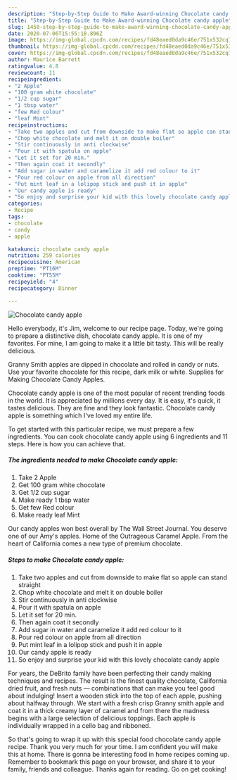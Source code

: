```yaml
---
description: "Step-by-Step Guide to Make Award-winning Chocolate candy apple"
title: "Step-by-Step Guide to Make Award-winning Chocolate candy apple"
slug: 1450-step-by-step-guide-to-make-award-winning-chocolate-candy-apple
date: 2020-07-06T15:55:18.896Z
image: https://img-global.cpcdn.com/recipes/fd48eaed0da9c46e/751x532cq70/chocolate-candy-apple-recipe-main-photo.jpg
thumbnail: https://img-global.cpcdn.com/recipes/fd48eaed0da9c46e/751x532cq70/chocolate-candy-apple-recipe-main-photo.jpg
cover: https://img-global.cpcdn.com/recipes/fd48eaed0da9c46e/751x532cq70/chocolate-candy-apple-recipe-main-photo.jpg
author: Maurice Barrett
ratingvalue: 4.8
reviewcount: 11
recipeingredient:
- "2 Apple"
- "100 gram white chocolate"
- "1/2 cup sugar"
- "1 tbsp water"
- "few Red colour"
- "leaf Mint"
recipeinstructions:
- "Take two apples and cut from downside to make flat so apple can stand straight"
- "Chop white chocolate and melt it on double boiler"
- "Stir continuously in anti clockwise"
- "Pour it with spatula on apple"
- "Let it set for 20 min."
- "Then again coat it secondly"
- "Add sugar in water and caramelize it add red colour to it"
- "Pour red colour on apple from all direction"
- "Put mint leaf in a lolipop stick and push it in apple"
- "Our candy apple is ready"
- "So enjoy and surprise your kid with this lovely chocolate candy apple"
categories:
- Recipe
tags:
- chocolate
- candy
- apple

katakunci: chocolate candy apple 
nutrition: 259 calories
recipecuisine: American
preptime: "PT16M"
cooktime: "PT55M"
recipeyield: "4"
recipecategory: Dinner

---
```



![Chocolate candy apple](https://img-global.cpcdn.com/recipes/fd48eaed0da9c46e/751x532cq70/chocolate-candy-apple-recipe-main-photo.jpg)

Hello everybody, it's Jim, welcome to our recipe page. Today, we're going to prepare a distinctive dish, chocolate candy apple. It is one of my favorites. For mine, I am going to make it a little bit tasty. This will be really delicious.

Granny Smith apples are dipped in chocolate and rolled in candy or nuts. Use your favorite chocolate for this recipe, dark milk or white. Supplies for Making Chocolate Candy Apples.

Chocolate candy apple is one of the most popular of recent trending foods in the world. It is appreciated by millions every day. It is easy, it's quick, it tastes delicious. They are fine and they look fantastic. Chocolate candy apple is something which I've loved my entire life.


To get started with this particular recipe, we must prepare a few ingredients. You can cook chocolate candy apple using 6 ingredients and 11 steps. Here is how you can achieve that.

<!--inarticleads1-->

##### The ingredients needed to make Chocolate candy apple:

1. Take 2 Apple
1. Get 100 gram white chocolate
1. Get 1/2 cup sugar
1. Make ready 1 tbsp water
1. Get few Red colour
1. Make ready leaf Mint


Our candy apples won best overall by The Wall Street Journal. You deserve one of our Amy&#39;s apples. Home of the Outrageous Caramel Apple. From the heart of California comes a new type of premium chocolate. 

<!--inarticleads2-->

##### Steps to make Chocolate candy apple:

1. Take two apples and cut from downside to make flat so apple can stand straight
1. Chop white chocolate and melt it on double boiler
1. Stir continuously in anti clockwise
1. Pour it with spatula on apple
1. Let it set for 20 min.
1. Then again coat it secondly
1. Add sugar in water and caramelize it add red colour to it
1. Pour red colour on apple from all direction
1. Put mint leaf in a lolipop stick and push it in apple
1. Our candy apple is ready
1. So enjoy and surprise your kid with this lovely chocolate candy apple


For years, the DeBrito family have been perfecting their candy making techniques and recipes. The result is the finest quality chocolate, California dried fruit, and fresh nuts — combinations that can make you feel good about indulging! Insert a wooden stick into the top of each apple, pushing about halfway through. We start with a fresh crisp Granny smith apple and coat it in a thick creamy layer of caramel and from there the madness begins with a large selection of delicious toppings. Each apple is individually wrapped in a cello bag and ribboned. 

So that's going to wrap it up with this special food chocolate candy apple recipe. Thank you very much for your time. I am confident you will make this at home. There is gonna be interesting food in home recipes coming up. Remember to bookmark this page on your browser, and share it to your family, friends and colleague. Thanks again for reading. Go on get cooking!
